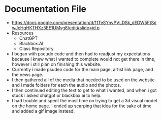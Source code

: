 # Documentation File
- https://docs.google.com/presentation/d/11TeSYnvPVLDSk_dEDW5FtSdwJcHqHKTHXz5EE1UMvg8/edit#slide=id.p
- Resources 
    - ChatGPT
    - Blackbox.AI
    - Class Repository   
- I began with pseudo code and then had to readjust my expectations because i knew what i wanted to complete would not get there in time, however i still plan on finishing this website. 
- Currently i made psudeo code for the main page, artist link page, and the news page. 
- I then gathered all of the media that needed to be used on the website and i made folders for each the audio and the photos.
- I then continued editing the text to get to what i wanted, and when i got stuck i asked chatgpt or blackbox.ai to help. 
- I had trouble and spent the most time on trying to get a 3d visual model on the home page. I ended up scarping that idea for the sake of time and added a gif image instead.